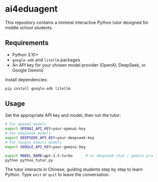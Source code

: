 # ai4eduagent

This repository contains a minimal interactive Python tutor designed for middle school students.

## Requirements
- Python 3.10+
- `google-adk` and `litellm` packages
- An API key for your chosen model provider (OpenAI, DeepSeek, or Google Gemini)

Install dependencies:
```bash
pip install google-adk litellm
```

## Usage
Set the appropriate API key and model, then run the tutor:
```bash
# For OpenAI models
export OPENAI_API_KEY=your-openai-key
# For DeepSeek models
export DEEPSEEK_API_KEY=your-deepseek-key
# For Google Gemini models
export GOOGLE_API_KEY=your-gemini-key

export MODEL_NAME=gpt-3.5-turbo      # or deepseek-chat / gemini-pro
python python_tutor.py
```

The tutor interacts in Chinese, guiding students step by step to learn Python. Type `exit` or `quit` to leave the conversation.
